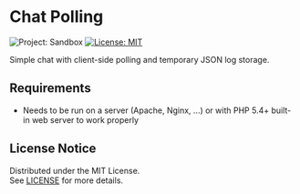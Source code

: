 # Chat Polling

![Project: Sandbox](https://img.shields.io/badge/project-sandbox-blue.svg)
[![License: MIT](https://img.shields.io/badge/license-mit-green.svg)](LICENSE.md)
 
Simple chat with client-side polling and temporary JSON log storage.


## Requirements

* Needs to be run on a server (Apache, Nginx, ...) or with PHP 5.4+ built-in web server to work properly

## License Notice

Distributed under the MIT License.<br>
See [LICENSE](LICENSE.md) for more details.
